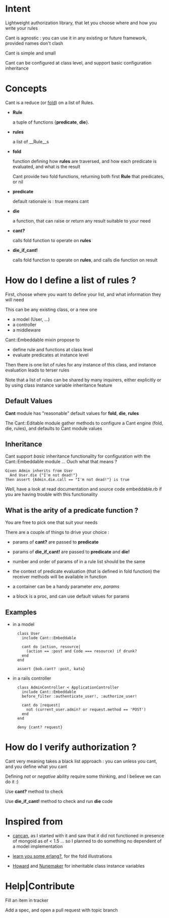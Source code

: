 Intent
======

Lightweight authorization library, that let you choose where and how you write your rules

Cant is agnostic : you can use it in any existing or future framework, provided names don't clash

Cant is simple and small

Cant can be configured at class level, and support basic configuration inheritance

Concepts
========

Cant is a reduce (or [fold](http://learnyousomeerlang.com/higher-order-functions)) on a list of Rules.

* __Rule__ 

  a tuple of functions {__predicate__, __die__}.
  
* __rules__

  a list of __Rule__s

* __fold__

  function defining how __rules__ are traversed, and how each predicate is evaluated, and what is the result

  Cant provide two fold functions, returning both first __Rule__ that predicates, or nil

* __predicate__

  default rationale is : true means cant

* __die__

  a function, that can raise or return any result suitable to your need

* __cant?__

  calls fold function to operate on __rules__

* __die\_if\_cant!__

  calls fold function to operate on __rules__, and calls die function on result

How do I define a list of rules ?
=================================

First, choose where you want to define your list, and what information they will need

This can be any existing class, or a new one  

* a model (User, ...)
* a controller
* a middleware

Cant::Embeddable mixin propose to

* define rule and functions at class level
* evaluate predicates at instance level

Then there is one list of rules for any instance of this class, and instance evaluation leads to terser rules

Note that a list of rules can be shared by many inquirers, either explicitly or by using class instance variable inheritance feature

Default Values
--------------

__Cant__ module has "reasonable" default values for __fold__, __die__, __rules__

The Cant::Editable module gather methods to configure a Cant engine (fold, die, rules), and defaults to Cant module values

Inheritance
-----------

Cant support _basic_ inheritance functionality for configuration with the Cant::Embeddable module ...
Ouch what that means ?

    Given Admin inherits from User
      And User.die {"I'm not dead!"}
    Then assert {Admin.die.call == "I'm not dead!"} is true

Well, have a look at read documentation and source code embeddable.rb if you are having trouble with this functionality

What is the arity of a __predicate__ function ? 
-----------------------------------------------

You are free to pick one that suit your needs

There are a couple of things to drive your choice :

* params of __cant?__ are passed to __predicate__

* params of __die\_if\_cant!__ are passed to __predicate__ and __die!__

* number and order of params of in a rule list should be the same

* the context of predicate evaluation (that is defined in fold function)
  the receiver methods will be available in function
  
* a container can be a handy parameter
  _env_, _params_
  
* a block is a proc, and can use default values for params

Examples
--------

* in a model

        class User
          include Cant::Embeddable
      
          cant do |action, resource|
            (action == :post and Code === resource) if drunk?
          end
        end

        assert {bob.cant? :post, kata}

* in a rails controller
      
        class AdminController < ApplicationController
          include Cant::Embeddable
          before_filter :authenticate_user!, :authorize_user!
      
          cant do |request|
            not (current_user.admin? or request.method == 'POST')
          end
        end
        
        deny {cant? request}

How do I verify authorization ?
===============================

Cant very meaning takes a black list approach : you can unless you cant, and you define what you cant

Defining _not_ or _negative_ ability require some thinking, and I believe we can do it :)

Use __cant?__ method to check

Use __die\_if\_cant!__ method to check and run __die__ code

Inspired from
=============

* [cancan](https://github.com/ryanb/cancan), as I started with it and saw that it did not functioned in presence of mongoid as of < 1.5 ... so I planned to do something no dependent of a model implementation

* [learn you some erlang?](http://learnyousomeerlang.com/higher-order-functions#maps-filters-folds), for the fold illustrations

* [Howard](http://rubyquiz.com/quiz67.html) and [Nunemaker](http://railstips.org/blog/archives/2006/11/18/class-and-instance-variables-in-ruby/) for inheritable class instance variables

Help|Contribute
===============

Fill an item in tracker

Add a spec, and open a pull request with topic branch
